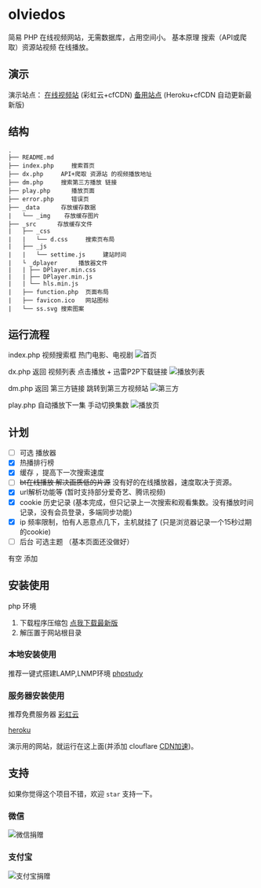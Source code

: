 # olviedos
简易 PHP 在线视频网站，无需数据库，占用空间小。
基本原理 搜索（API或爬取）资源站视频 在线播放。

## 演示
   演示站点：️
   [在线视频站](https://jx.unkaer.cf/)  (彩虹云+cfCDN)
   [备用站点](https://jx.unkaer.tk/) (Heroku+cfCDN 自动更新最新版)

## 结构
```
.
├── README.md
├── index.php     搜索首页
├── dx.php     API+爬取 资源站 的视频播放地址
├── dm.php     搜索第三方播放 链接
├── play.php      播放页面
├── error.php     错误页
├── _data      存放缓存数据 
|   └── _img    存放缓存图片
├── _src      存放缓存文件 
|   ├── _css
|   |   └── d.css     搜索页布局
|   ├── _js
|   |   └── settime.js     建站时间
|   └ _dplayer      播放器文件
|   | ├── DPlayer.min.css
|   | ├── DPlayer.min.js
|   | └── hls.min.js
|   ├── function.php  页面布局
|   ├── favicon.ico   网站图标
|   └── ss.svg 搜索图案
```
## 运行流程
index.php
 视频搜索框  热门电影、电视剧 
![首页](https://gitee.com/unkaer/blog/raw/master/images/material/20200706101406.webp)

dx.php
返回 视频列表
点击播放  + 迅雷P2P下载链接
![播放列表](https://gitee.com/unkaer/blog/raw/master/images/material/20200706101457.webp)

dm.php
返回 第三方链接 跳转到第三方视频站
![第三方](https://gitee.com/unkaer/blog/raw/master/images/material/20200706101949.webp)

play.php
自动播放下一集  手动切换集数
![播放页](https://gitee.com/unkaer/blog/raw/master/images/material/20200706101624.webp)


## 计划
- [ ] 可选 播放器
- [x] 热播排行榜
- [x] 缓存 ，提高下一次搜索速度
- [ ] ~~bt在线播放 解决画质低的片源~~  没有好的在线播放器，速度取决于资源。
- [x] url解析功能等 (暂时支持部分爱奇艺、腾讯视频)
- [x] cookie 历史记录 (基本完成，但只记录上一次搜索和观看集数。没有播放时间记录，没有会员登录，多端同步功能)
- [x] ip 频率限制，怕有人恶意点几下，主机就挂了  (只是浏览器记录一个15秒过期的cookie)
- [ ] 后台 可选主题 （基本页面还没做好）

 有空 添加

## 安装使用
php 环境
1. 下载程序压缩包 [点我下载最新版](https://github.com/unkaer/olvideos/archive/master.zip)
2. 解压置于网站根目录

### 本地安装使用
推荐一键式搭建LAMP,LNMP环境
[phpstudy](https://www.unkaer.cf/phpstudy.html)

### 服务器安装使用
推荐免费服务器
[彩虹云](https://www.unkaer.cf/free.html)

[heroku](https://www.heroku.com/)

演示用的网站，就运行在这上面(并添加 clouflare [CDN加速](https://dash.cloudflare.com/))。

## 支持
如果你觉得这个项目不错，欢迎 `star` 支持一下。

### 微信
![微信捐赠](https://gitee.com/Unkaer/blog/raw/master/images/wechatpayqr.webp)

### 支付宝
![支付宝捐赠](https://gitee.com/Unkaer/blog/raw/master/images/alipayqr.webp)
